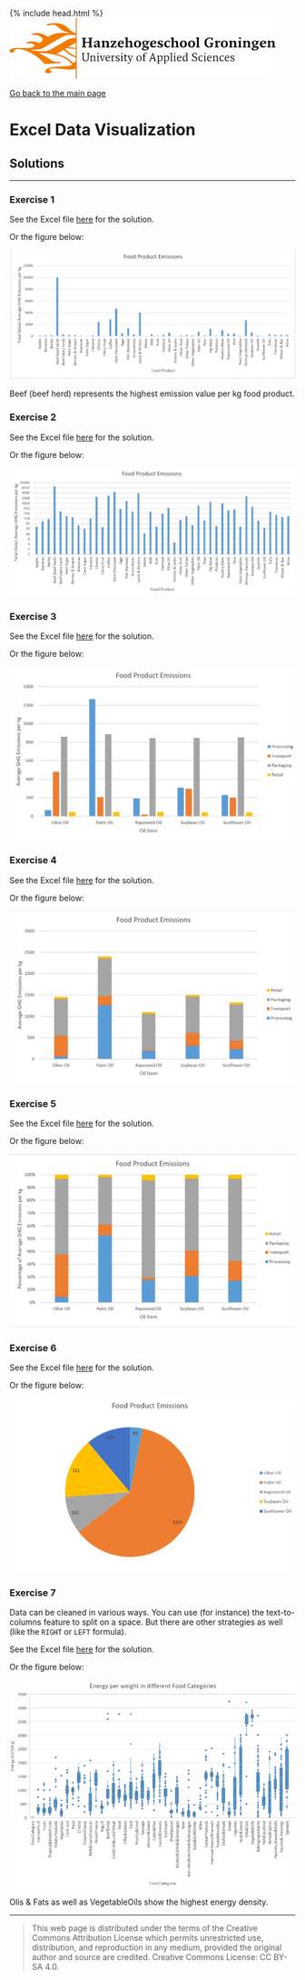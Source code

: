 {% include head.html %}
![Hanze](../hanze/hanze.png)

[Go back to the main page](../index.md)


# Excel Data Visualization

## Solutions

---

### Exercise 1

See the Excel file [here](./files_13_data_visualization_solutions/exercise01/exercise01.xlsx) for the solution.

Or the figure below:

![figure](./files_13_data_visualization_solutions/exercise01/fig01.png)


Beef (beef herd) represents the highest emission value per kg food product.


### Exercise 2

See the Excel file [here](./files_13_data_visualization_solutions/exercise02/exercise02.xlsx) for the solution.

Or the figure below:

![figure](./files_13_data_visualization_solutions/exercise02/fig01.png)

### Exercise 3

See the Excel file [here](./files_13_data_visualization_solutions/exercise03/exercise03.xlsx) for the solution.

Or the figure below:

![figure](./files_13_data_visualization_solutions/exercise03/fig01.png)

### Exercise 4

See the Excel file [here](./files_13_data_visualization_solutions/exercise04/exercise04.xlsx) for the solution.

Or the figure below:

![figure](./files_13_data_visualization_solutions/exercise04/fig01.png)


### Exercise 5

See the Excel file [here](./files_13_data_visualization_solutions/exercise05/exercise05.xlsx) for the solution.

Or the figure below:

![figure](./files_13_data_visualization_solutions/exercise05/fig01.png)


### Exercise 6

See the Excel file [here](./files_13_data_visualization_solutions/exercise06/exercise06.xlsx) for the solution.

Or the figure below:

![figure](./files_13_data_visualization_solutions/exercise06/fig01.png)


### Exercise 7

Data can be cleaned in various ways. You can use (for instance) the text-to-columns feature to split on a space. But there are other strategies as well (like the `RIGHT` or `LEFT` formula).

See the Excel file [here](./files_13_data_visualization_solutions/exercise07/exercise07.xlsx) for the solution.

Or the figure below:

![figure](./files_13_data_visualization_solutions/exercise07/fig01.png)

Olis & Fats as well as VegetableOils show the highest energy density.  

---


>This web page is distributed under the terms of the Creative Commons Attribution License which permits unrestricted use, distribution, and reproduction in any medium, provided the original author and source are credited.
>Creative Commons License: CC BY-SA 4.0.

